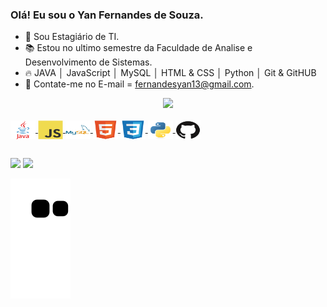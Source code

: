 ### Olá! Eu sou o Yan Fernandes de Souza.

-  💼 Sou Estagiário de TI.
-  📚 Estou no ultimo semestre da Faculdade de Analise e Desenvolvimento de Sistemas.
-  🔥 JAVA │ JavaScript │ MySQL │ HTML & CSS  │ Python │ Git & GitHUB
-  📩 Contate-me no E-mail = fernandesyan13@gmail.com.

<div align="center">
  <a href="https://github.com/yanfernandess">
  <img height="180em" src="https://github-readme-stats.vercel.app/api?username=yanfernandess&show_icons=true&theme=dark&include_all_commits=true&count_private=true"/>
  <! img height="180em" src="https://github-readme-stats.vercel.app/api/top-langs/?username=rafaballerini&layout=compact&langs_count=7&theme=dracula"/>
</div>
<div style="display: inline_block"><br>
  <img align="center" alt="YAN-JAVA" height="30" width="40" src="https://github.com/devicons/devicon/blob/master/icons/java/java-original-wordmark.svg">
  <img align="center" alt="YAN-JS" height="30" width="40" src="https://github.com/devicons/devicon/blob/master/icons/javascript/javascript-original.svg">
  <img align="center" alt="YAN-MySQL" height="30" width="40" src="https://github.com/devicons/devicon/blob/master/icons/mysql/mysql-original-wordmark.svg">
  <img align="center" alt="YAN-HTML" height="30" width="40" src="https://raw.githubusercontent.com/devicons/devicon/master/icons/html5/html5-original.svg">
  <img align="center" alt="YAN-CSS" height="30" width="40" src="https://raw.githubusercontent.com/devicons/devicon/master/icons/css3/css3-original.svg">
  <img align="center" alt="YAN-Python" height="30" width="40" src="https://raw.githubusercontent.com/devicons/devicon/master/icons/python/python-original.svg">
  <img align="center" alt="YAN-GitHub" height="30" width="40" src="https://github.com/devicons/devicon/blob/master/icons/github/github-original.svg">
  
</div>
  
  ##
 
<div> 
  <a href = "fernandesyan13@gmail.com"><img src="https://img.shields.io/badge/-Gmail-%23333?style=for-the-badge&logo=gmail&logoColor=white" target="_blank"></a>
  <a href="https://www.linkedin.com/in/yan-fernandes-de-souza-9172291b9/" target="_blank"><img src="https://img.shields.io/badge/-LinkedIn-%230077B5?style=for-the-badge&logo=linkedin&logoColor=white" target="_blank"></a> 
 
 ![Snake animation](https://github.com/yanfernandess/yanfernandess/blob/output/github-contribution-grid-snake.svg)
 
</div>
